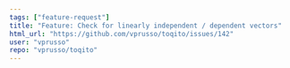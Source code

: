 ```yaml
---
tags: ["feature-request"]
title: "Feature: Check for linearly independent / dependent vectors"
html_url: "https://github.com/vprusso/toqito/issues/142"
user: "vprusso"
repo: "vprusso/toqito"
---
```


